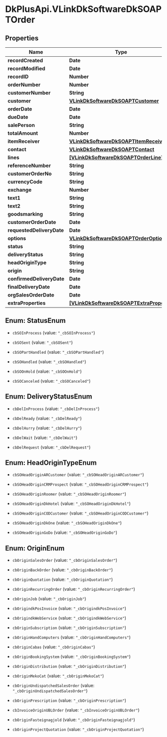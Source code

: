 # DkPlusApi.VLinkDkSoftwareDkSOAPTOrder

## Properties
Name | Type | Description | Notes
------------ | ------------- | ------------- | -------------
**recordCreated** | **Date** |  | [optional] 
**recordModified** | **Date** |  | [optional] 
**recordID** | **Number** |  | [optional] 
**orderNumber** | **Number** |  | [optional] 
**customerNumber** | **String** |  | [optional] 
**customer** | [**VLinkDkSoftwareDkSOAPTCustomer**](VLinkDkSoftwareDkSOAPTCustomer.md) |  | [optional] 
**orderDate** | **Date** |  | [optional] 
**dueDate** | **Date** |  | [optional] 
**salePerson** | **String** |  | [optional] 
**totalAmount** | **Number** |  | [optional] 
**itemReceiver** | [**VLinkDkSoftwareDkSOAPTItemReceiver**](VLinkDkSoftwareDkSOAPTItemReceiver.md) |  | [optional] 
**contact** | [**VLinkDkSoftwareDkSOAPTContact**](VLinkDkSoftwareDkSOAPTContact.md) |  | [optional] 
**lines** | [**[VLinkDkSoftwareDkSOAPTOrderLine]**](VLinkDkSoftwareDkSOAPTOrderLine.md) |  | [optional] 
**referenceNumber** | **String** |  | [optional] 
**customerOrderNo** | **String** |  | [optional] 
**currencyCode** | **String** |  | [optional] 
**exchange** | **Number** |  | [optional] 
**text1** | **String** |  | [optional] 
**text2** | **String** |  | [optional] 
**goodsmarking** | **String** |  | [optional] 
**customerOrderDate** | **Date** |  | [optional] 
**requestedDeliveryDate** | **Date** |  | [optional] 
**options** | [**VLinkDkSoftwareDkSOAPTOrderOptions**](VLinkDkSoftwareDkSOAPTOrderOptions.md) |  | [optional] 
**status** | **String** |  | [optional] 
**deliveryStatus** | **String** |  | [optional] 
**headOriginType** | **String** |  | [optional] 
**origin** | **String** |  | [optional] 
**confirmedDeliveryDate** | **Date** |  | [optional] 
**finalDeliveryDate** | **Date** |  | [optional] 
**orgSalesOrderDate** | **Date** |  | [optional] 
**extraProperties** | [**[VLinkDkSoftwareDkSOAPTExtraProperty]**](VLinkDkSoftwareDkSOAPTExtraProperty.md) |  | [optional] 


<a name="StatusEnum"></a>
## Enum: StatusEnum


* `cbSOInProcess` (value: `"_cbSOInProcess"`)

* `cbSOSent` (value: `"_cbSOSent"`)

* `cbSOPartHandled` (value: `"_cbSOPartHandled"`)

* `cbSOHandled` (value: `"_cbSOHandled"`)

* `cbSOOnHold` (value: `"_cbSOOnHold"`)

* `cbSOCanceled` (value: `"_cbSOCanceled"`)




<a name="DeliveryStatusEnum"></a>
## Enum: DeliveryStatusEnum


* `cbDelInProcess` (value: `"_cbDelInProcess"`)

* `cbDelReady` (value: `"_cbDelReady"`)

* `cbDelHurry` (value: `"_cbDelHurry"`)

* `cbDelWait` (value: `"_cbDelWait"`)

* `cbDelRequest` (value: `"_cbDelRequest"`)




<a name="HeadOriginTypeEnum"></a>
## Enum: HeadOriginTypeEnum


* `cbSOHeadOriginARCustomer` (value: `"_cbSOHeadOriginARCustomer"`)

* `cbSOHeadOriginCRMProspect` (value: `"_cbSOHeadOriginCRMProspect"`)

* `cbSOHeadOriginRoomer` (value: `"_cbSOHeadOriginRoomer"`)

* `cbSOHeadOriginDkHotel` (value: `"_cbSOHeadOriginDkHotel"`)

* `cbSOHeadOriginCODCustomer` (value: `"_cbSOHeadOriginCODCustomer"`)

* `cbSOHeadOriginDkOne` (value: `"_cbSOHeadOriginDkOne"`)

* `cbSOHeadOriginGoDo` (value: `"_cbSOHeadOriginGoDo"`)




<a name="OriginEnum"></a>
## Enum: OriginEnum


* `cbOriginSalesOrder` (value: `"_cbOriginSalesOrder"`)

* `cbOriginBackOrder` (value: `"_cbOriginBackOrder"`)

* `cbOriginQuotation` (value: `"_cbOriginQuotation"`)

* `cbOriginRecurringOrder` (value: `"_cbOriginRecurringOrder"`)

* `cbOriginJob` (value: `"_cbOriginJob"`)

* `cbOrigindkPosInvoice` (value: `"_cbOrigindkPosInvoice"`)

* `cbOrigindkWebService` (value: `"_cbOrigindkWebService"`)

* `cbOriginSubscription` (value: `"_cbOriginSubscription"`)

* `cbOriginHandComputers` (value: `"_cbOriginHandComputers"`)

* `cbOriginCabas` (value: `"_cbOriginCabas"`)

* `cbOriginBookingSystem` (value: `"_cbOriginBookingSystem"`)

* `cbOriginDistribution` (value: `"_cbOriginDistribution"`)

* `cbOriginMekoCat` (value: `"_cbOriginMekoCat"`)

* `cbOriginUndispatchedSalesOrder` (value: `"_cbOriginUndispatchedSalesOrder"`)

* `cbOriginPrescription` (value: `"_cbOriginPrescription"`)

* `cbInvoiceOriginUBLOrder` (value: `"_cbInvoiceOriginUBLOrder"`)

* `cbOriginFasteignagjold` (value: `"_cbOriginFasteignagjold"`)

* `cbOriginProjectQuotation` (value: `"_cbOriginProjectQuotation"`)




